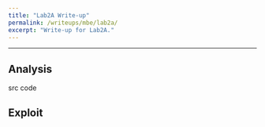 ```yaml
---
title: "Lab2A Write-up"
permalink: /writeups/mbe/lab2a/
excerpt: "Write-up for Lab2A."
---
```


---



## Analysis

src code

## Exploit


